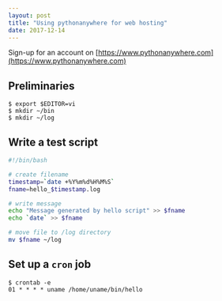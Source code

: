 ```yaml
---
layout: post
title: "Using pythonanywhere for web hosting"
date: 2017-12-14
---
```

Sign-up for an account on [https://www.pythonanywhere.com](https://www.pythonanywhere.com)

## Preliminaries
```
$ export $EDITOR=vi
$ mkdir ~/bin
$ mkdir ~/log
```

## Write a test script
```bash
#!/bin/bash

# create filename
timestamp=`date +%Y%m%d%H%M%S`
fname=hello_$timestamp.log

# write message
echo "Message generated by hello script" >> $fname
echo `date` >> $fname

# move file to /log directory
mv $fname ~/log
```

## Set up a ``cron`` job
```
$ crontab -e
01 * * * * uname /home/uname/bin/hello
```

